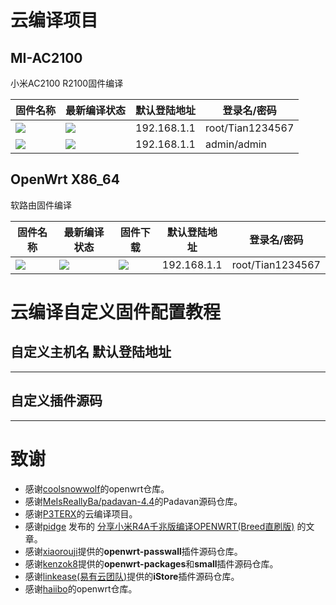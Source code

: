 
# 云编译项目

## MI-AC2100
小米AC2100 R2100固件编译

|固件名称|最新编译状态|默认登陆地址|登录名/密码|
|----|----|----|----|
|[![](https://img.shields.io/badge/LEDE-MI_AC2100固件-FFFFFF.svg)](https://github.com/chenlunTian/OpenWrt/blob/main/.github/workflows/MI-AC2100.yml)|[![](https://github.com/chenlunTian/OpenWrt/workflows/MI-AC2100/badge.svg)](https://github.com/chenlunTian/OpenWrt/actions/workflows/MI-AC2100.yml)|192.168.1.1|root/Tian1234567|
|[![](https://img.shields.io/badge/PADAVAN-MI_AC2100固件-FFFFFF.svg)](https://github.com/chenlunTian/OpenWrt/blob/main/.github/workflows/Padavan_AC2100.yml)|[![](https://github.com/chenlunTian/OpenWrt/workflows/Padavan_AC2100/badge.svg)](https://github.com/chenlunTian/OpenWrt/actions/workflows/Padavan_AC2100.yml)|192.168.1.1|admin/admin|

## OpenWrt X86_64
软路由固件编译

|固件名称|最新编译状态|固件下载|默认登陆地址|登录名/密码|
|----|----|----|----|----|
|[![](https://img.shields.io/badge/LEDE-J1900软路由固件-FFFFFF.svg)](https://github.com/chenlunTian/OpenWrt/blob/main/.github/workflows/X86_64.yml)|[![](https://github.com/chenlunTian/OpenWrt/workflows/X86_64/badge.svg)](https://github.com/chenlunTian/OpenWrt/actions/workflows/X86_64.yml)|[![](https://img.shields.io/badge/下载-链接-blueviolet.svg?logo=hack-the-box)](https://github.com/chenlunTian/OpenWrt/releases/tag/X86_64) |192.168.1.1|root/Tian1234567|

# 云编译自定义固件配置教程

## 自定义主机名 默认登陆地址
-----
## 自定义插件源码
-----

# 致谢
- 感谢[coolsnowwolf](https://github.com/coolsnowwolf/lede)的openwrt仓库。
- 感谢[MeIsReallyBa/padavan-4.4](https://github.com/MeIsReallyBa/padavan-4.4)的Padavan源码仓库。
- 感谢[P3TERX](https://github.com/P3TERX/Actions-OpenWrt)的云编译项目。
- 感谢[pidge](https://www.right.com.cn/FORUM/space-uid-221258.html) 发布的 [分享小米R4A千兆版编译OPENWRT(Breed直刷版)](https://www.right.com.cn/FORUM/thread-4052254-1-1.html) 的文章。
- 感谢[xiaorouji](https://github.com/xiaorouji/openwrt-passwall)提供的**openwrt-passwall**插件源码仓库。
- 感谢[kenzok8](https://github.com/kenzok8)提供的**openwrt-packages**和**small**插件源码仓库。
- 感谢[linkease(易有云团队)](https://github.com/linkease/istore)提供的**iStore**插件源码仓库。
- 感谢[haiibo](https://github.com/haiibo/OpenWrt)的openwrt仓库。
